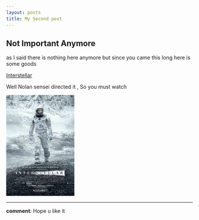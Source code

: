 ```yaml
---
layout: posts
title: My Second post
---
```


## Not Important Anymore
as I said there is nothing here anymore
but since you came this long 
here is some goods


[Interstellar](https://www.imdb.com/title/tt0816692/)

Well Nolan sensei directed it , So you must watch



![alt text](../assets/images/download.jpg "Movie Poster")

---
**comment**: Hope u like it
